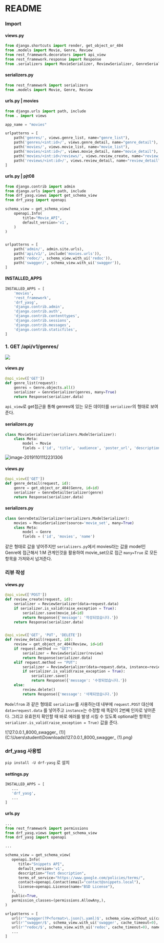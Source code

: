 # README

### Import

#### views.py

```python
from django.shortcuts import render, get_object_or_404
from .models import Movie, Genre, Review
from rest_framework.decorators import api_view
from rest_framework.response import Response
from .serializers import MovieSerializer, ReviewSerializer, GenreSerializer, GenreDetailSerializer
```

#### serializers.py

```python
from rest_framework import serializers
from .models import Movie, Genre, Review
```

#### urls.py | movies

```python
from django.urls import path, include
from . import views

app_name = "movies"

urlpatterns = [
    path('genres/', views.genre_list, name="genre_list"),
    path('genres/<int:id>/', views.genre_detail, name="genre_detail"),
    path('movies/', views.movie_list, name="movie_list"),
    path('movies/<int:id>/', views.movie_detail, name="movie_detail"),
    path('movies/<int:id>/reviews/', views.review_create, name="review_create"),
    path('reviews/<int:id>/', views.review_detail, name="review_detail"),
]
```

#### urls.py | pjt08

```python
from django.contrib import admin
from django.urls import path, include
from drf_yasg.views import get_schema_view
from drf_yasg import openapi

schema_view = get_schema_view(
    openapi.Info(
        title="Movie_API",
        default_version='v1',
    )
)


urlpatterns = [
    path('admin/', admin.site.urls),
    path('api/v1/', include('movies.urls')),
    path('redoc/', schema_view.with_ui('redoc')),
    path('swagger/', schema_view.with_ui('swagger')),
]
```

#### INSTALLED_APPS

```python
INSTALLED_APPS = [
    'movies',
    'rest_framework',
    'drf_yasg',
    'django.contrib.admin',
    'django.contrib.auth',
    'django.contrib.contenttypes',
    'django.contrib.sessions',
    'django.contrib.messages',
    'django.contrib.staticfiles',
]
```



### 1. GET /api/v1/genres/

![](C:\Users\student\Downloads\127.0.0.1_8000_api_v1_genres_.png)

#### views.py

```python
@api_view(['GET'])
def genre_list(request):
    genres = Genre.objects.all()
    serializer = GenreSerializer(genres, many=True)
    return Response(serializer.data)
```

`api_view`로 get접근을 통해 genres에 있는 모든 데이터를 `serializer`의 형태로 보여준다.

#### serializers.py

```python
class MovieSerializer(serializers.ModelSerializer):
    class Meta:
        model = Movie
        fields = ('id', 'title', 'audience', 'poster_url', 'description', 'genre_id')
```



![image-20191101112231306](C:\Users\student\AppData\Roaming\Typora\typora-user-images\image-20191101112231306.png)

#### views.py

```python
@api_view(['GET'])
def genre_detail(request, id):
    genre = get_object_or_404(Genre, id=id)
    serializer = GenreDetailSerializer(genre)
    return Response(serializer.data)
```

#### serializers.py

```python
class GenreDetailSerializer(serializers.ModelSerializer):
    movies = MovieSerializer(source='movie_set', many=True)
    class Meta:
        model = Genre
        fields = ('id', 'movies', 'name')
```

같은 형태로 값을 넣어주지만 `serializers.py`에서 movies라는 값을 model인 Genre에 접근해서 1:M 관계인것을 활용하여 movie_set으로 접근 `many=True` 로 모든 항목을 가져와서 넘겨준다.



### 리뷰 작성

#### views.py

```python
@api_view(['POST'])
def review_create(request, id):
    serializer = ReviewSerializer(data=request.data)
    if serializer.is_valid(raise_exception = True):
        serializer.save(movie_id=id)
        return Response({'message': '작성되었습니다.'})
    return Response(serializer.data)


@api_view(['GET', 'PUT', 'DELETE'])
def review_detail(request, id):
    review = get_object_or_404(Review, id=id)
    if request.method == "GET":
        serializer = ReviewSerializer(review)
        return Response(serializer.data)
    elif request.method == "PUT":
        serializer = ReviewSerializer(data=request.data, instance=review)
        if serializer.is_valid(raise_exception = True):
            serializer.save()
            return Response({'message': '수정되었습니다.'})
    else:
        review.delete()
        return Response({'message': '삭제되었습니다.'})
```

`Modelfrom` 과 같은 형태로 `serializer`를 사용하는데 내부에 `request.POST` 대신에 `data=request.data` 를 넣어주고 `instance`는 수정할 때 똑같이 2번째 인자로 넣어준다. 그리고 유효한지 확인할 때 바로 에러를 발생 시킬 수 있도록 optional한 항목인 `serializer.is_valid(raise_exception = True)` 값을 준다.





![127.0.0.1_8000_swagger_ (1)](C:\Users\student\Downloads\127.0.0.1_8000_swagger_ (1).png)



### drf_yasg 사용법

`pip install -U drf-yasg` 로 설치

#### settings.py

```python
INSTALLED_APPS = [
   ...
   'drf_yasg',
   ...
]
```

#### urls.py

```python
...
from rest_framework import permissions
from drf_yasg.views import get_schema_view
from drf_yasg import openapi

...

schema_view = get_schema_view(
   openapi.Info(
      title="Snippets API",
      default_version='v1',
      description="Test description",
      terms_of_service="https://www.google.com/policies/terms/",
      contact=openapi.Contact(email="contact@snippets.local"),
      license=openapi.License(name="BSD License"),
   ),
   public=True,
   permission_classes=(permissions.AllowAny,),
)

urlpatterns = [
   url(r'^swagger(?P<format>\.json|\.yaml)$', schema_view.without_ui(cache_timeout=0), name='schema-json'),
   url(r'^swagger/$', schema_view.with_ui('swagger', cache_timeout=0), name='schema-swagger-ui'),
   url(r'^redoc/$', schema_view.with_ui('redoc', cache_timeout=0), name='schema-redoc'),
   ...
]
```

